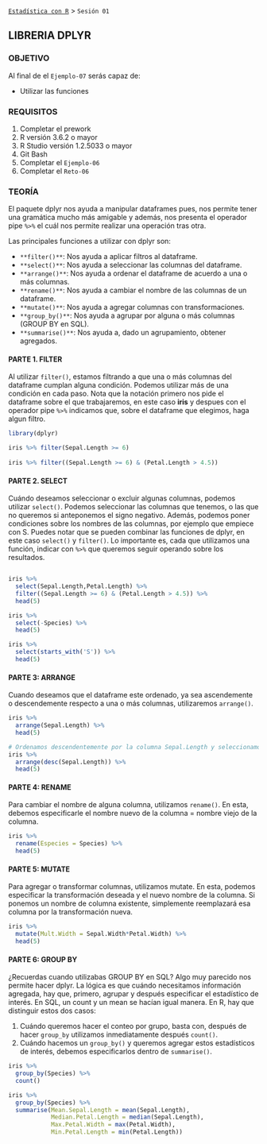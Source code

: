 [`Estadística con R`](../Readme.md) > `Sesión 01`

## LIBRERIA DPLYR

### OBJETIVO

Al final de el `Ejemplo-07` serás capaz de:
- Utilizar las funciones 

### REQUISITOS

1. Completar el prework
2. R versión 3.6.2 o mayor
3. R Studio versión 1.2.5033 o mayor 
4. Git Bash
5. Completar el `Ejemplo-06`
6. Completar el `Reto-06`  

### TEORÍA

El paquete dplyr nos ayuda a manipular dataframes pues, nos permite tener una gramática mucho más amigable y además, nos presenta el operador pipe `%>%` el cuál nos permite realizar una operación tras otra.

Las principales funciones a utilizar con dplyr son:
- `**filter()**`: Nos ayuda a aplicar filtros al dataframe.
- `**select()**`: Nos ayuda a seleccionar las columnas del dataframe.
- `**arrange()**`: Nos ayuda a ordenar el dataframe de acuerdo a una o más columnas.
- `**rename()**`: Nos ayuda a cambiar el nombre de las columnas de un dataframe.
- `**mutate()**`: Nos ayuda a agregar columnas con transformaciones.
- `**group_by()**`: Nos ayuda a agrupar por alguna o más columnas (GROUP BY en SQL).
- `**summarise()**`: Nos ayuda a, dado un agrupamiento, obtener agregados.

#### PARTE 1. FILTER

Al utilizar `filter()`, estamos filtrando a que una o más columnas del dataframe cumplan alguna condición. Podemos utilizar más de una condición en cada paso. Nota que la notación primero nos pide el dataframe sobre el que trabajaremos, en este caso **iris** y despues con el operador pipe `%>%` indicamos que, sobre el dataframe que elegimos, haga algun filtro. 

```r
library(dplyr)

iris %>% filter(Sepal.Length >= 6)
  
iris %>% filter((Sepal.Length >= 6) & (Petal.Length > 4.5))
```

#### PARTE 2. SELECT

Cuándo deseamos seleccionar o excluir algunas columnas, podemos utilizar `select()`. Podemos seleccionar las columnas que tenemos, o las que no queremos si anteponemos el signo negativo. Además, podemos poner condiciones sobre los nombres de las columnas, por ejemplo que empiece con S. Puedes notar que se pueden combinar las funciones de dplyr, en este caso `select()` y `filter()`. Lo importante es, cada que utilizamos una función, indicar con `%>%` que queremos seguir operando sobre los resultados.

```r

iris %>% 
  select(Sepal.Length,Petal.Length) %>%
  filter((Sepal.Length >= 6) & (Petal.Length > 4.5)) %>%
  head(5)

iris %>%
  select(-Species) %>%
  head(5)

iris %>% 
  select(starts_with('S')) %>% 
  head(5)
```

#### PARTE 3: ARRANGE

Cuando deseamos que el dataframe este ordenado, ya sea ascendemente o descendemente respecto a una o más columnas, utilizaremos `arrange()`. 

```r
iris %>% 
  arrange(Sepal.Length) %>% 
  head(5)

# Ordenamos descendentemente por la columna Sepal.Length y seleccionamos primeros 5 renglones
iris %>% 
  arrange(desc(Sepal.Length)) %>%
  head(5)
```

#### PARTE 4: RENAME

Para cambiar el nombre de alguna columna, utilizamos `rename()`. En esta, debemos especificarle el nombre nuevo de la columna = nombre viejo de la columna. 

```r
iris %>%
  rename(Especies = Species) %>%
  head(5)
```

#### PARTE 5: MUTATE

Para agregar o transformar columnas, utilizamos mutate. En esta, podemos especificar la transformación deseada y el nuevo nombre de la columna. Si ponemos un nombre de columna existente, simplemente reemplazará esa columna por la transformación nueva.

```r
iris %>% 
  mutate(Mult.Width = Sepal.Width*Petal.Width) %>%
  head(5)
```

#### PARTE 6: GROUP BY

¿Recuerdas cuando utilizabas GROUP BY en SQL? Algo muy parecido nos permite hacer dplyr. La lógica es que cuándo necesitamos información agregada, hay que, primero, agrupar y después especificar el estadístico de interés. En SQL, un count y un mean se hacían igual manera. En R, hay que distinguir estos dos casos:

1. Cuándo queremos hacer el conteo por grupo, basta con, después de hacer `group_by` utilizamos inmediatamente después `count()`.
2. Cuándo hacemos un `group_by()` y queremos agregar estos estadísticos de interés, debemos especificarlos dentro de `summarise()`. 

```r
iris %>%
  group_by(Species) %>%
  count()

iris %>% 
  group_by(Species) %>%
  summarise(Mean.Sepal.Length = mean(Sepal.Length),
            Median.Petal.Length = median(Sepal.Length),
            Max.Petal.Width = max(Petal.Width),
            Min.Petal.Length = min(Petal.Length))
```
